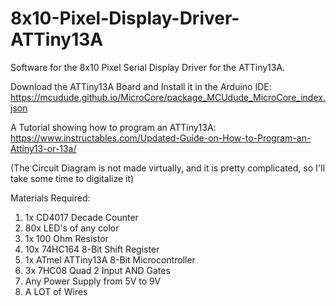 # 8x10-Pixel-Display-Driver-ATTiny13A
Software for the 8x10 Pixel Serial Display Driver for the ATTiny13A.

Download the ATTiny13A Board and Install it in the Arduino IDE: https://mcudude.github.io/MicroCore/package_MCUdude_MicroCore_index.json

A Tutorial showing how to program an ATTiny13A: https://www.instructables.com/Updated-Guide-on-How-to-Program-an-Attiny13-or-13a/

(The Circuit Diagram is not made virtually, and it is pretty complicated, so I'll take some time to digitalize it)

Materials Required:

1. 1x     CD4017 Decade Counter
2. 80x    LED's of any color
3. 1x     100 Ohm Resistor
4. 10x    74HC164 8-Bit Shift Register
5. 1x     ATmel ATTiny13A 8-Bit Microcontroller
6. 3x     7HC08 Quad 2 Input AND Gates
7. Any Power Supply from 5V to 9V
8. A LOT of Wires
